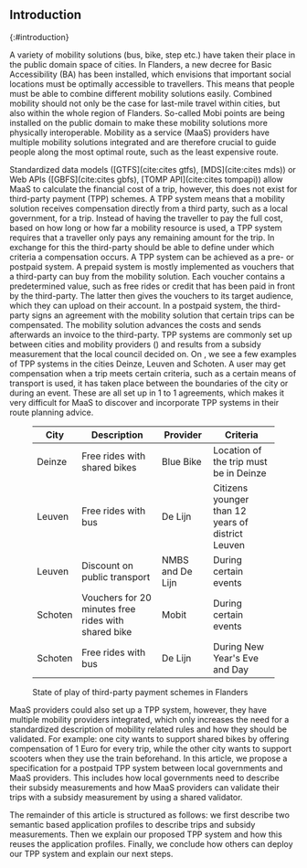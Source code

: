 ## Introduction
{:#introduction}

A variety of mobility solutions (bus, bike, step etc.) have taken their place in the public domain space of cities. In Flanders, a new decree for Basic Accessibility (BA) has been installed, which envisions that important social locations must be optimally accessible to travellers. This means that people must be able to combine different mobility solutions easily. Combined mobility should not only be the case for last-mile travel within cities, but also within the whole region of Flanders. So-called Mobi points are being installed on the public domain to make these mobility solutions more physically interoperable. Mobility as a service (MaaS) providers have multiple mobility solutions integrated and are therefore crucial to guide people along the most optimal route, such as the least expensive route.

Standardized data models ([GTFS](cite:cites gtfs), [MDS](cite:cites mds)) or Web APIs ([GBFS](cite:cites gbfs), [TOMP API](cite:cites tompapi)) allow MaaS to calculate the financial cost of a trip, however, this does not exist for third-party payment (TPP) schemes. A TPP system means that a mobility solution receives compensation directly from a third party, such as a local government, for a trip. Instead of having the traveller to pay the full cost, based on how long or how far a mobility resource is used, a TPP system requires that a traveller only pays any remaining amount for the trip. In exchange for this the third-party should be able to define under which criteria a  compensation occurs. A TPP system can be achieved as a pre- or postpaid system. A prepaid system is mostly implemented as vouchers that a third-party can buy from the mobility solution. Each voucher contains a predetermined value, such as free rides or credit that has been paid in front by the third-party. The latter then gives the vouchers to its target audience, which they can upload on their account. In a postpaid system, the third-party signs an agreement with the mobility solution that certain trips can be compensated. The mobility solution advances the costs and sends afterwards an invoice to the third-party. TPP systems are commonly set up between cities and mobility providers ([](#table-tpp)) and results from a subsidy measurement that the local council decided on. On [](#table-tpp), we see a few examples of TPP systems in the cities Deinze, Leuven and Schoten. A user may get compensation when a trip meets certain criteria, such as a certain means of transport is used, it has taken place between the boundaries of the city or during an event. These are all set up in 1 to 1 agreements, which makes it very difficult for MaaS to discover and incorporate TPP systems in their route planning advice.

<figure id="table-tpp" class="table" markdown="1">

| City      | Description | Provider | Criteria |
| --------- | ----------- | -------- | -------- |
| Deinze    | Free rides with shared bikes | Blue Bike | Location of the trip must be in Deinze |
| Leuven    | Free rides with bus | De Lijn | Citizens younger than 12 years of district Leuven |
| Leuven    | Discount on public transport | NMBS and De Lijn | During certain events |
| Schoten   | Vouchers for 20 minutes free rides with shared bike | Mobit | During certain events | 
| Schoten   | Free rides with bus | De Lijn | During New Year's Eve and Day |

<figcaption markdown="block">
State of play of third-party payment schemes in Flanders
</figcaption>
</figure>

MaaS providers could also set up a TPP system, however, they have multiple mobility providers integrated, which only increases the need for a standardized description of mobility related rules and how they should be validated. For example: one city wants to support shared bikes by offering compensation of 1 Euro for every trip, while the other city wants to support scooters when they use the train beforehand. In this article, we propose a specification for a postpaid TPP system between local governments and MaaS providers. This includes how local governments need to describe their subsidy measurements and how MaaS providers can validate their trips with a subsidy measurement by using a shared validator.

The remainder of this article is structured as follows: we first describe two semantic based application profiles to describe trips and subsidy measurements. Then we explain our proposed TPP system and how this reuses the application profiles. Finally, we conclude how others can deploy our TPP system and explain our next steps.



